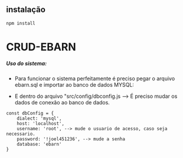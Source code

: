 ## instalação

```bash
npm install
```

# CRUD-EBARN

##### Uso do sistema:
* Para funcionar o sistema perfeitamente é preciso pegar o arquivo ebarn.sql e importar ao banco de dados MYSQL:
- E dentro do arquivo "src/config/dbconfig.js --> É preciso mudar os dados de conexão ao banco de dados.
```
const dbConfig = {
    dialect: 'mysql',
    host: 'localhost',
    username: 'root', --> mude o usuario de acesso, caso seja necessario.
    password: '!joel451236', --> mude a senha
    database: 'ebarn'
}
```
